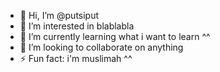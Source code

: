 - 👋 Hi, I’m @putsiput
- 👀 I’m interested in blablabla
- 🌱 I’m currently learning what i want to learn ^^
- 💞️ I’m looking to collaborate on anything
- ⚡ Fun fact: i'm muslimah ^^

<!---
putsiput/putsiput is a ✨ special ✨ repository because its `README.md` (this file) appears on your GitHub profile.
You can click the Preview link to take a look at your changes.
--->
